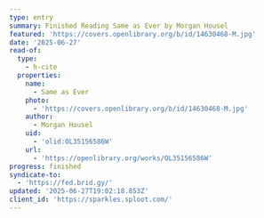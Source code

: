 ```yaml
---
type: entry
summary: Finished Reading Same as Ever by Morgan Housel
featured: 'https://covers.openlibrary.org/b/id/14630468-M.jpg'
date: '2025-06-27'
read-of:
  type:
    - h-cite
  properties:
    name:
      - Same as Ever
    photo:
      - 'https://covers.openlibrary.org/b/id/14630468-M.jpg'
    author:
      - Morgan Housel
    uid:
      - 'olid:OL35156586W'
    url:
      - 'https://openlibrary.org/works/OL35156586W'
progress: finished
syndicate-to:
  - 'https://fed.brid.gy/'
updated: '2025-06-27T19:02:18.853Z'
client_id: 'https://sparkles.sploot.com/'
---
```


